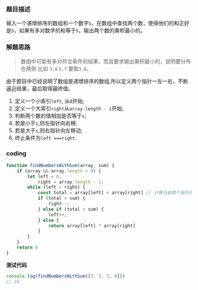 ### 题目描述

输入一个递增排序的数组和一个数字`S`，在数组中查找两个数，使得他们的和正好是`S`，如果有多对数字的和等于`S`，输出两个数的乘积最小的。



### 解题思路

> 数组中可能有多对符合条件的结果，而且要求输出乘积最小的，说明要分布在两侧 比如 `3,8` `5,7` 要取`3,8`。

由于题目中已经说明了数组是递增排序的数组,所以定义两个指针一左一右，不断逼近结果，最后取得最终值。

1. 定义一个小索引`left`, 从`0`开始;
2. 定义一个大索引`right`从`array.length - 1`开始;
3. 判断两个数的值相加是否等于`s`;
4. 若是小于`s`,则左指针向右移;
5. 若是大于`s`,则右指针向左移动;
6. 终止条件为`left ===right`.

### coding

```javascript
function findNumbersWithSum(array, sum) {
    if (array && array.length > 0) {
        let left = 0,
            right = array.length - 1;
        while (left < right) {
            const total = array[left] + array[right] // 计算当前两个指针的合
            if (total > sum) {
                right--;
            } else if (total < sum) {
                left++;
            } else {
                return array[left] * array[right]
            }
        }
    }
    return 0
}
```

**测试代码**

```javascript
console.log(findNumbersWithSum([3, 5, 7, 8]))
// 24
```

